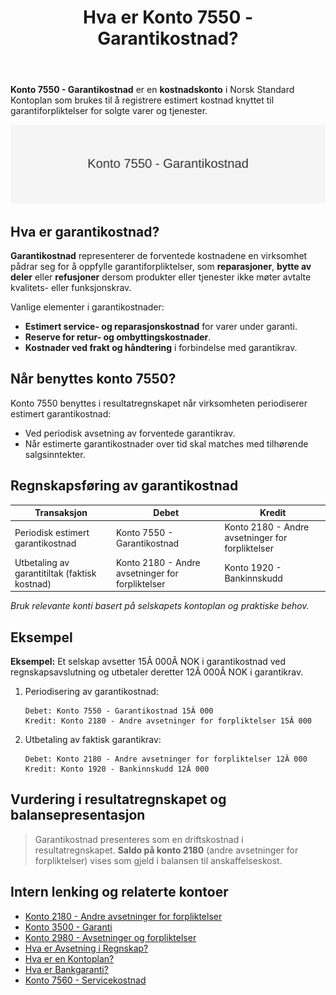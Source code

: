 ﻿---
title: "Hva er Konto 7550 - Garantikostnad?"
seoTitle: "7550-garantikostnad"
description: '**Konto 7550 - Garantikostnad** er en **kostnadskonto** i Norsk Standard Kontoplan som brukes til å registrere estimert kostnad knyttet til garantiforpliktelse...'
---

**Konto 7550 - Garantikostnad** er en **kostnadskonto** i Norsk Standard Kontoplan som brukes til å registrere estimert kostnad knyttet til garantiforpliktelser for solgte varer og tjenester.

![Illustrasjon av konto 7550 Garantikostnad](7550-garantikostnad-image.svg)

## Hva er garantikostnad?

**Garantikostnad** representerer de forventede kostnadene en virksomhet pådrar seg for å oppfylle garantiforpliktelser, som **reparasjoner**, **bytte av deler** eller **refusjoner** dersom produkter eller tjenester ikke møter avtalte kvalitets- eller funksjonskrav.

Vanlige elementer i garantikostnader:

* **Estimert service- og reparasjonskostnad** for varer under garanti.
* **Reserve for retur- og ombyttingskostnader**.
* **Kostnader ved frakt og håndtering** i forbindelse med garantikrav.

## Når benyttes konto 7550?

Konto 7550 benyttes i resultatregnskapet når virksomheten periodiserer estimert garantikostnad:

* Ved periodisk avsetning av forventede garantikrav.
* Når estimerte garantikostnader over tid skal matches med tilhørende salgsinntekter.

## Regnskapsføring av garantikostnad

| Transaksjon                                     | Debet                          | Kredit                                        |
|-------------------------------------------------|--------------------------------|-----------------------------------------------|
| Periodisk estimert garantikostnad               | Konto 7550 - Garantikostnad    | Konto 2180 - Andre avsetninger for forpliktelser |
| Utbetaling av garantitiltak (faktisk kostnad)    | Konto 2180 - Andre avsetninger for forpliktelser | Konto 1920 - Bankinnskudd                    |

_*Bruk relevante konti basert på selskapets kontoplan og praktiske behov.*_

## Eksempel

**Eksempel:** Et selskap avsetter 15Â 000Â NOK i garantikostnad ved regnskapsavslutning og utbetaler deretter 12Â 000Â NOK i garantikrav.

1. Periodisering av garantikostnad:

   ```text
   Debet: Konto 7550 - Garantikostnad 15Â 000
   Kredit: Konto 2180 - Andre avsetninger for forpliktelser 15Â 000
   ```

2. Utbetaling av faktisk garantikrav:

   ```text
   Debet: Konto 2180 - Andre avsetninger for forpliktelser 12Â 000
   Kredit: Konto 1920 - Bankinnskudd 12Â 000
   ```

## Vurdering i resultatregnskapet og balansepresentasjon

> Garantikostnad presenteres som en driftskostnad i resultatregnskapet. **Saldo på konto 2180** (andre avsetninger for forpliktelser) vises som gjeld i balansen til anskaffelseskost.

## Intern lenking og relaterte kontoer

* [Konto 2180 - Andre avsetninger for forpliktelser](/blogs/kontoplan/2180-andre-avsetninger-for-forpliktelser "Konto 2180 - Andre avsetninger for forpliktelser i Norsk Standard Kontoplan")
* [Konto 3500 - Garanti](/blogs/kontoplan/3500-garanti "Konto 3500 - Garanti: Definisjon, regnskapsføring og eksempler")
* [Konto 2980 - Avsetninger og forpliktelser](/blogs/kontoplan/2980-avsetninger-og-forpliktelser "Konto 2980 - Avsetninger og forpliktelser i Norsk Standard Kontoplan")
* [Hva er Avsetning i Regnskap?](/blogs/regnskap/avsetning "Hva er Avsetning i Regnskap? Komplett Guide til Avsetninger og Estimater")
* [Hva er en Kontoplan?](/blogs/regnskap/hva-er-kontoplan "Hva er en Kontoplan? Komplett Guide til Kontoplaner i Norsk Regnskap")
* [Hva er Bankgaranti?](/blogs/regnskap/bankgaranti "Hva er Bankgaranti? En komplett guide til bankgarantier i Norge")
* [Konto 7560 - Servicekostnad](/blogs/kontoplan/7560-servicekostnad "Konto 7560 - Servicekostnad: Definisjon, regnskapsføring og eksempler")






